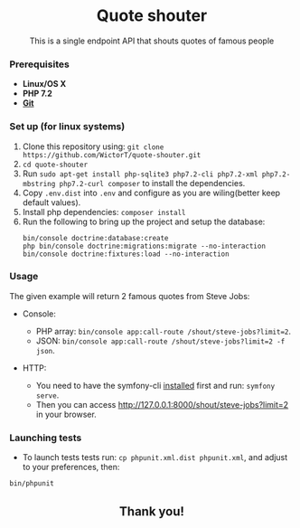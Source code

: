 <h1 align="center">
  Quote shouter
</h1>
<p align="center">This is a single endpoint API that shouts quotes of famous people </p>

### Prerequisites
 - **Linux/OS X**
 - **PHP 7.2**
 - [**Git**](https://www.atlassian.com/git/tutorials/install-git)

### Set up (for linux systems)
1. Clone this repository using: `git clone https://github.com/WictorT/quote-shouter.git`
2. `cd quote-shouter`
3. Run `sudo apt-get install php-sqlite3 php7.2-cli php7.2-xml php7.2-mbstring php7.2-curl composer` to install the dependencies.
4. Copy `.env.dist` into `.env` and configure as you are wiling(better keep default values).
5. Install php dependencies: `composer install`
6. Run the following to bring up the project and setup the database:
    ```
    bin/console doctrine:database:create
    php bin/console doctrine:migrations:migrate --no-interaction
    bin/console doctrine:fixtures:load --no-interaction
    ```

### Usage
The given example will return 2 famous quotes from Steve Jobs:
- Console: 
    - PHP array: `bin/console app:call-route /shout/steve-jobs?limit=2`.
    - JSON: `bin/console app:call-route /shout/steve-jobs?limit=2 -f json`.

- HTTP: 
    - You need to have the symfony-cli [installed](https://symfony.com/download) first and run: `symfony serve`.
    - Then you can access http://127.0.0.1:8000/shout/steve-jobs?limit=2 in your browser.

### Launching tests
- To launch tests tests run: `cp phpunit.xml.dist phpunit.xml`, and adjust to your preferences, then:
```
bin/phpunit
```
<h2 align="center"> Thank you! </h2>

